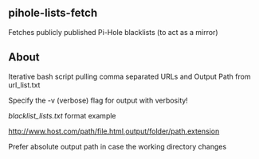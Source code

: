 ## pihole-lists-fetch
Fetches publicly published Pi-Hole blacklists (to act as a mirror)

## About
Iterative bash script pulling comma separated URLs and Output Path from url_list.txt

Specify the -v (verbose) flag for output with verbosity!

*blacklist_lists.txt* format example

   http://www.host.com/path/file.html,output/folder/path.extension

Prefer absolute output path in case the working directory changes